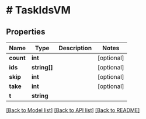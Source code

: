 # # TaskIdsVM

## Properties

Name | Type | Description | Notes
------------ | ------------- | ------------- | -------------
**count** | **int** |  | [optional]
**ids** | **string[]** |  | [optional]
**skip** | **int** |  | [optional]
**take** | **int** |  | [optional]
**t** | **string** |  |

[[Back to Model list]](../../README.md#models) [[Back to API list]](../../README.md#endpoints) [[Back to README]](../../README.md)
